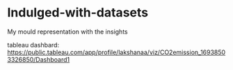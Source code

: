 # Indulged-with-datasets
My mould representation with the insights

tableau dashbard: https://public.tableau.com/app/profile/lakshanaa/viz/CO2emission_16938503326850/Dashboard1 
